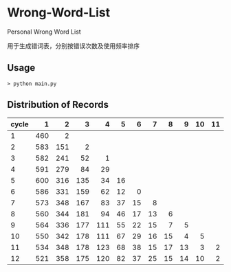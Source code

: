 # Wrong-Word-List

Personal Wrong Word List

用于生成错词表，分别按错误次数及使用频率排序

## Usage

```shell
> python main.py
```

## Distribution of Records

| cycle |    1 |    2 |    3 |    4 |    5 |    6 |    7 |    8 |    9 |   10 |   11 |   12 |
| :---- | ---: | ---: | ---: | ---: | ---: | ---: | ---: | ---: | ---: | ---: | ---: | ---: |
| 1     |  460 |    2 |      |      |      |      |      |      |      |      |      |      |
| 2     |  583 |  151 |    2 |      |      |      |      |      |      |      |      |      |
| 3     |  582 |  241 |   52 |    1 |      |      |      |      |      |      |      |      |
| 4     |  591 |  279 |   84 |   29 |      |      |      |      |      |      |      |      |
| 5     |  600 |  316 |  135 |   34 |   16 |      |      |      |      |      |      |      |
| 6     |  586 |  331 |  159 |   62 |   12 |    0 |      |      |      |      |      |      |
| 7     |  573 |  348 |  167 |   83 |   37 |   15 |    8 |      |      |      |      |      |
| 8     |  560 |  344 |  181 |   94 |   46 |   17 |   13 |    6 |      |      |      |      |
| 9     |  564 |  336 |  177 |  111 |   55 |   22 |   15 |    7 |    5 |      |      |      |
| 10    |  550 |  342 |  178 |  111 |   67 |   29 |   16 |   15 |    4 |    5 |      |      |
| 11    |  534 |  348 |  178 |  123 |   68 |   38 |   15 |   17 |   13 |    3 |    2 |      |
| 12    |  521 |  358 |  175 |  120 |   82 |   37 |   25 |   15 |   14 |   10 |    2 |    1 |